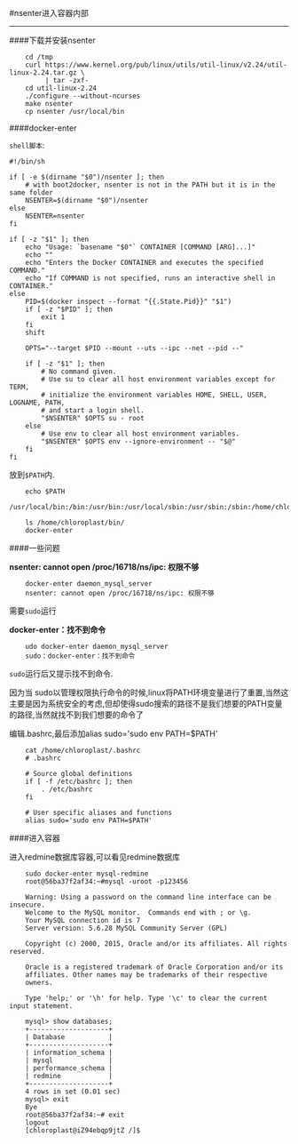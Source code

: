 #nsenter进入容器内部

---

####下载并安装nsenter

		cd /tmp
		curl https://www.kernel.org/pub/linux/utils/util-linux/v2.24/util-linux-2.24.tar.gz \
		     | tar -zxf-
		cd util-linux-2.24
		./configure --without-ncurses
		make nsenter
		cp nsenter /usr/local/bin
		
####docker-enter

`shell脚本`:

	#!/bin/sh

    if [ -e $(dirname "$0")/nsenter ]; then
        # with boot2docker, nsenter is not in the PATH but it is in the same folder
        NSENTER=$(dirname "$0")/nsenter
    else
        NSENTER=nsenter
    fi

    if [ -z "$1" ]; then
        echo "Usage: `basename "$0"` CONTAINER [COMMAND [ARG]...]"
        echo ""
        echo "Enters the Docker CONTAINER and executes the specified COMMAND."
        echo "If COMMAND is not specified, runs an interactive shell in CONTAINER."
    else
        PID=$(docker inspect --format "{{.State.Pid}}" "$1")
        if [ -z "$PID" ]; then
            exit 1
        fi
        shift

        OPTS="--target $PID --mount --uts --ipc --net --pid --"

        if [ -z "$1" ]; then
            # No command given.
            # Use su to clear all host environment variables except for TERM,
            # initialize the environment variables HOME, SHELL, USER, LOGNAME, PATH,
            # and start a login shell.
            "$NSENTER" $OPTS su - root
        else
            # Use env to clear all host environment variables.
            "$NSENTER" $OPTS env --ignore-environment -- "$@"
        fi
    fi
 
放到`$PATH`内.  
		
		echo $PATH
		/usr/local/bin:/bin:/usr/bin:/usr/local/sbin:/usr/sbin:/sbin:/home/chloroplast/bin
		
		ls /home/chloroplast/bin/
		docker-enter 
    
####一些问题

**nsenter: cannot open /proc/16718/ns/ipc: 权限不够**


		docker-enter daemon_mysql_server
		nsenter: cannot open /proc/16718/ns/ipc: 权限不够

需要`sudo`运行

**docker-enter：找不到命令**
		
		udo docker-enter daemon_mysql_server
		sudo：docker-enter：找不到命令

`sudo`运行后又提示找不到命令.

因为当 sudo以管理权限执行命令的时候,linux将PATH环境变量进行了重置,当然这主要是因为系统安全的考虑,但却使得sudo搜索的路径不是我们想要的PATH变量的路径,当然就找不到我们想要的命令了
		
编辑.bashrc,最后添加alias sudo='sudo env PATH=$PATH'

		cat /home/chloroplast/.bashrc
		# .bashrc

		# Source global definitions
		if [ -f /etc/bashrc ]; then
			. /etc/bashrc
		fi
		
		# User specific aliases and functions
		alias sudo='sudo env PATH=$PATH'
		
####进入容器

进入redmine数据库容器,可以看见redmine数据库

		sudo docker-enter mysql-redmine
		root@56ba37f2af34:~#mysql -uroot -p123456
		
		Warning: Using a password on the command line interface can be insecure.
		Welcome to the MySQL monitor.  Commands end with ; or \g.
		Your MySQL connection id is 7
		Server version: 5.6.28 MySQL Community Server (GPL)
		
		Copyright (c) 2000, 2015, Oracle and/or its affiliates. All rights reserved.
		
		Oracle is a registered trademark of Oracle Corporation and/or its
		affiliates. Other names may be trademarks of their respective
		owners.
		
		Type 'help;' or '\h' for help. Type '\c' to clear the current input statement.
	
		mysql> show databases;
		+--------------------+
		| Database           |
		+--------------------+
		| information_schema |
		| mysql              |
		| performance_schema |
		| redmine            |
		+--------------------+
		4 rows in set (0.01 sec)
		mysql> exit
		Bye
		root@56ba37f2af34:~# exit
		logout
		[chloroplast@iZ94ebqp9jtZ /]$

